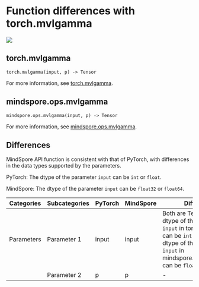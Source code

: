 # Function differences with torch.mvlgamma

<a href="https://gitee.com/mindspore/docs/blob/master/docs/mindspore/source_en/note/api_mapping/pytorch_diff/mvlgamma.md" target="_blank"><img src="https://mindspore-website.obs.cn-north-4.myhuaweicloud.com/website-images/master/resource/_static/logo_source_en.png"></a>

## torch.mvlgamma

```text
torch.mvlgamma(input, p) -> Tensor
```

For more information, see [torch.mvlgamma](https://pytorch.org/docs/1.8.1/generated/torch.mvlgamma.html).

## mindspore.ops.mvlgamma

```text
mindspore.ops.mvlgamma(input, p) -> Tensor
```

For more information, see [mindspore.ops.mvlgamma](https://www.mindspore.cn/docs/en/master/api_python/ops/mindspore.ops.mvlgamma.html).

## Differences

MindSpore API function is consistent with that of PyTorch, with differences in the data types supported by the parameters.

PyTorch: The dtype of the parameter `input` can be ``int`` or ``float``.

MindSpore: The dtype of the parameter `input` can be ``float32`` or ``float64``.

| Categories | Subcategories |PyTorch | MindSpore | Difference |
| --- | ---   | ---   | ---        |---  |
| Parameters | Parameter 1 | input | input | Both are Tensor, and the dtype of the parameter `input` in torch.mvlgamma can be ``int`` or ``float``. The dtype of the parameter `input` in mindspore.ops.mvlgamma can be ``float32`` or ``float64``.|
|      | Parameter 2 | p | p | - |